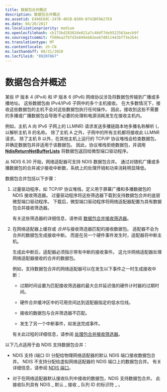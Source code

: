 ```yaml
---
title: 数据包合并概述
description: 数据包合并概述
ms.assetid: E406E89C-247B-4DCB-B309-B742BF0A27E9
ms.date: 04/20/2017
ms.localizationpriority: medium
ms.openlocfilehash: cb173bd28302de021a7c40df7de9522563aecb9f
ms.sourcegitcommit: f500ea2fbfd3e849eb82ee67d011443bff3e2b4c
ms.translationtype: MT
ms.contentlocale: zh-CN
ms.lasthandoff: 08/31/2020
ms.locfileid: "89207867"
---
```

# <a name="overview-of-packet-coalescing"></a>数据包合并概述


某些 IP 版本 4 (IPv4) 和 IP 版本 6 (IPv6) 网络协议涉及将数据包传输到广播或多播地址。 这些数据包由 IPv4/IPv6 子网中的多个主机接收。 在大多数情况下，接收这些数据包的主机不会对这些数据包执行任何操作。 因此，接收到这些不需要的多播或广播数据包会导致不必要的处理和电源消耗发生在接收主机内。

例如，主机 A 向 IPv6 子网上的 LLMNR) 请求发送多播链路本地多播名称解析 (，以解析主机 B 的名称。 除了主机 A 之外，子网中的所有主机都将接收此 LLMNR 请求。 除了主机 B 以外，在其他主机上运行的 TCP/IP 协议堆栈会检查数据包，并确定数据包并非适用于该数据包。 因此，协议堆栈拒绝数据包，并调用 [**NdisReturnNetBufferLists**](/windows-hardware/drivers/ddi/ndis/nf-ndis-ndisreturnnetbufferlists) 将数据包返回给微型端口驱动程序。

从 NDIS 6.30 开始，网络适配器可支持 NDIS 数据包合并。 通过对随机广播或多播数据包的合并减少接收中断数，系统上的处理开销和功率消耗明显降低。

数据包合并包括以下步骤：

1.  过量驱动程序，如 TCP/IP 协议堆栈，定义用于屏幕广播和多播数据包的 NDIS 接收筛选器。 过量驱动程序将这些筛选器下载到支持数据包合并的底层微型端口驱动程序。 下载后，微型端口驱动程序将网络适配器配置为具有数据包合并接收筛选器。

    有关这些筛选器的详细信息，请参阅 [数据包合并接收筛选器](packet-coalescing-receive-filters.md)。

2.  在网络适配器上缓存或 *合并*与接收筛选器匹配的接收数据包。 适配器不会为合并的数据包生成接收中断。 而是在另一个硬件事件发生时，适配器将中断主机。

    生成此中断后，适配器必须指示带有中断的接收事件。 这允许网络适配器处理网络适配器接收的合并的数据包。

    例如，支持数据包合并的网络适配器可以在发生以下事件之一时生成接收中断：

    -   过期时间设置为匹配接收筛选器的最大合并延迟值的硬件计时器的过期时间。

    -   硬件合并缓冲区中的可用空间达到适配器指定的低水位线。

    -   接收的数据包与合并筛选器不匹配。

    -   发生了另一个中断事件，如发送完成事件。

    有关此过程的详细信息，请参阅 [处理包合并接收筛选器](handling-packet-coalescing-receive-filters.md)。

以下几点适用于由 NDIS 支持数据包合并：

-   NDIS 支持 (端口 0) 分配给物理网络适配器的默认 NDIS 端口接收数据包合并。 NDIS 不支持分配给虚拟网络适配器的 NDIS 端口上的数据包合并。 有关详细信息，请参阅 [NDIS 端口](ndis-ports.md)。

-   对于在网络适配器默认接收队列中接收的数据包，NDIS 支持数据包合并。 此接收队列具有 NDIS \_ 默认 \_ 接收 \_ 队列 ID 的标识符 \_ 。